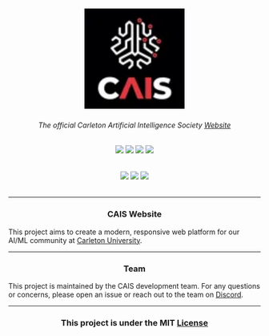 <div> 
  <h3 align="center">
    <img src="public/club.png" style="width: 200px; height: auto">
  </h3>
  <h6 align="center">The official <i>Carleton Artificial Intelligence Society</i> <a href="https://carletonai.github.io/cais-web/">Website</a></h6>
  <h6 align="center">
    <img src="https://img.shields.io/badge/html5-%23E34F26.svg?style=for-the-badge&logo=html5&logoColor=white">
    <img src="https://img.shields.io/badge/tailwindcss-%2338B2AC.svg?style=for-the-badge&logo=tailwind-css&logoColor=white">
    <img src="https://img.shields.io/badge/typescript-%23007ACC.svg?style=for-the-badge&logo=typescript&logoColor=white">
    <img src="https://img.shields.io/badge/react-%2320232a.svg?style=for-the-badge&logo=react&logoColor=%2361DAFB">
  </h6>
  <h6 align="center">
     <img src="https://img.shields.io/badge/pnpm-%234a4a4a.svg?style=for-the-badge&logo=pnpm&logoColor=f69220">
     <img src="https://img.shields.io/badge/github%20actions-%232671E5.svg?style=for-the-badge&logo=githubactions&logoColor=white">
    <img src="https://img.shields.io/badge/vite-%23646CFF.svg?style=for-the-badge&logo=vite&logoColor=white">
  </h6>
</div>

---

<div>
  <h3 align="center">CAIS Website</h2>
  <p>
    This project aims to create a modern, responsive web platform for our AI/ML community at <a href="https://carleton.ca/"> Carleton University</a>.
  </p>
</div>

---

<div>
  <h3 align="center">Team</h3>
  <p>
    This project is maintained by the CAIS development team. For any questions or concerns, please open an issue or reach out to the team on <a href="https://discord.gg/nsvsMJaSRJ">Discord</a>. 
  </p>
</div>

---

<div>
  <h3 align="center" >This project is under the MIT <a href="LICENSE">License</a></h3>
</div>

